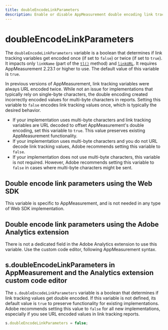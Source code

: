```yaml
---
title: doubleEncodeLinkParameters
description: Enable or disable AppMeasurement double encoding link tracking variables.
---
```

# doubleEncodeLinkParameters

The `doubleEncodeLinkParameters` variable is a boolean that determines if link tracking variables get encoded once (if set to `false`) or twice (if set to `true`). It impacts only `linkName` (part of the [`tl()`](../functions/tl-method.md) method) and [`linkURL`](linkurl.md). It requires AppMeasurement 2.23.1 or higher to use. The default value of this variable is `true`.

In previous versions of AppMeasurement, link tracking variables were always URL encoded twice. While not an issue for implementations that typically rely on single-byte characters, the double encoding created incorrectly encoded values for multi-byte characters in reports. Setting this variable to `false` encodes link tracking values once, which is typically the desired behavior.

* If your implementation uses multi-byte characters and link tracking variables are URL decoded to offset AppMeasurement's double encoding, set this variable to `true`. This value preserves existing AppMeasurement functionality.
* If your implementation uses multi-byte characters and you do not URL decode link tracking values, Adobe recommends setting this variable to `false`.
* If your implementation does not use multi-byte characters, this variable is not required. However, Adobe recommends setting this variable to `false` in cases where multi-byte characters might be sent.

## Double encode link parameters using the Web SDK

This variable is specific to AppMeasurement, and is not needed in any type of Web SDK implementation.

## Double encode link parameters using the Adobe Analytics extension

There is not a dedicated field in the Adobe Analytics extension to use this variable. Use the custom code editor, following AppMeasurement syntax.

## s.doubleEncodeLinkParameters in AppMeasurement and the Analytics extension custom code editor

The `s.doubleEncodeLinkParameters` variable is a boolean that determines if link tracking values get double encoded. If this variable is not defined, its default value is `true` to preserve functionality for existing implementations. Adobe recommends setting this value to `false` for all new implementations, especially if you see URL encoded values in link tracking reports.

```js
s.doubleEncodeLinkParameters = false;
```
